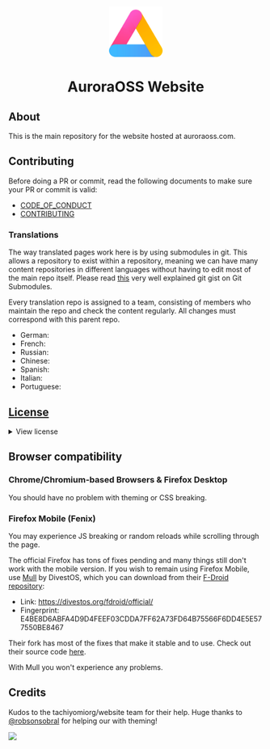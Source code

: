 <div>
	<p align="center">
		<img src="./src/.vuepress/public/icons/auroralogo.webp" height="100px">
	</p>
	<h1 align="center">AuroraOSS Website</h1>

</div>

## About

This is the main repository for the website hosted at auroraoss.com. 

## Contributing

Before doing a PR or commit, read the following documents to make sure your PR or commit is valid:

- [CODE_OF_CONDUCT](CODE_OF_CONDUCT.md)
- [CONTRIBUTING](CONTRIBUTING.md)

### Translations

The way translated pages work here is by using submodules in git. This allows a repository to exist within a repository, meaning we can have many content repositories in different languages without having to edit most of the main repo itself. Please read [this](https://gist.github.com/gitaarik/8735255) very well explained git gist on Git Submodules.

Every translation repo is assigned to a team, consisting of members who maintain the repo and check the content regularly. All changes must correspond with this parent repo.

- German: 
- French:
- Russian:
- Chinese:
- Spanish:
- Italian:
- Portuguese:


## [License](LICENSE.md)

<details><summary>View license</summary>
<p>

    MIT License

    Copyright (c) 2021-present Austin Hornhead a.k.a austinhornhead_12/marchingon12

    Permission is hereby granted, free of charge, to any person obtaining a copy
    of this software and associated documentation files (the "Software"), to deal
    in the Software without restriction, including without limitation the rights
    to use, copy, modify, merge, publish, distribute, sublicense, and/or sell
    copies of the Software, and to permit persons to whom the Software is
    furnished to do so, subject to the following conditions:

    The above copyright notice and this permission notice shall be included in all
    copies or substantial portions of the Software.

    THE SOFTWARE IS PROVIDED "AS IS", WITHOUT WARRANTY OF ANY KIND, EXPRESS OR
    IMPLIED, INCLUDING BUT NOT LIMITED TO THE WARRANTIES OF MERCHANTABILITY,
    FITNESS FOR A PARTICULAR PURPOSE AND NONINFRINGEMENT. IN NO EVENT SHALL THE
    AUTHORS OR COPYRIGHT HOLDERS BE LIABLE FOR ANY CLAIM, DAMAGES OR OTHER
    LIABILITY, WHETHER IN AN ACTION OF CONTRACT, TORT OR OTHERWISE, ARISING FROM,
    OUT OF OR IN CONNECTION WITH THE SOFTWARE OR THE USE OR OTHER DEALINGS IN THE
    SOFTWARE.
</p>
</details>


## Browser compatibility

### Chrome/Chromium-based Browsers & Firefox Desktop

You should have no problem with theming or CSS breaking.

### Firefox Mobile (Fenix)

You may experience JS breaking or random reloads while scrolling through the page.

The official Firefox has tons of fixes pending and many things still don't work with the mobile version. If you wish to remain using Firefox Mobile, use [Mull](https://divestos.org/fdroid/official/us.spotco.fennec_dos) by DivestOS, which you can download from their [F-Droid repository](https://divestos.org/fdroid/official/?fingerprint=E4BE8D6ABFA4D9D4FEEF03CDDA7FF62A73FD64B75566F6DD4E5E577550BE8467): 
- Link: https://divestos.org/fdroid/official/
- Fingerprint: E4BE8D6ABFA4D9D4FEEF03CDDA7FF62A73FD64B75566F6DD4E5E577550BE8467

Their fork has most of the fixes that make it stable and to use. Check out their source code [here](https://gitlab.com/divested-mobile/mull-fenix).

With Mull you won't experience any problems.

## Credits

Kudos to the tachiyomiorg/website team for their help.
Huge thanks to [@robsonsobral](https://github.com/robsonsobral) for helping our with theming!

<a href="https://github.com/aurora-website/website_v1/graphs/contributors">
  <img src="https://contrib.rocks/image?repo=aurora-website/website_v1" />
</a>
